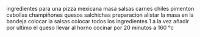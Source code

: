 











































ingredientes para una pizza mexicana
masa
salsas
carnes
chiles
pimenton
cebollas
champiñones
quesos
salchichas
preparacion
alistar la masa en la bandeja
colocar la salsas
colocar todos los ingredientes 1 a la vez
añadir por ultimo el queso
llevar al horno
cocinar por 20 minutos a 160 °c